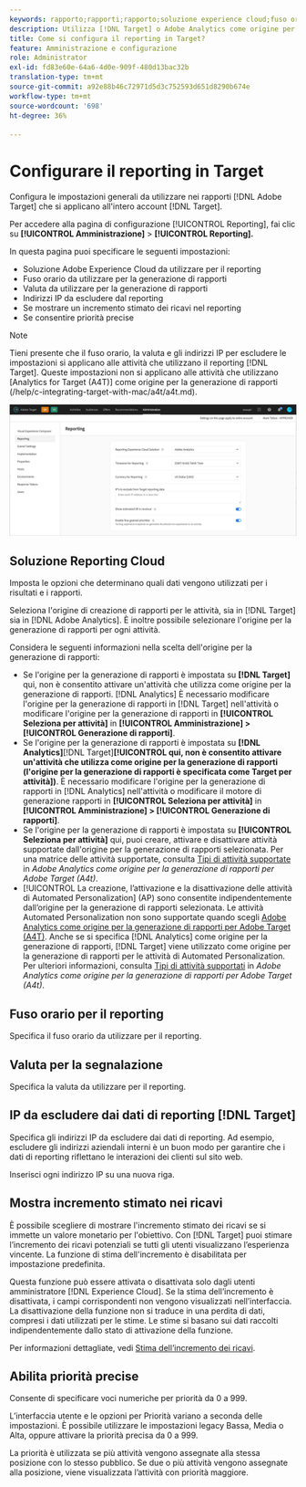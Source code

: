 ```yaml
---
keywords: rapporto;rapporti;rapporto;soluzione experience cloud;fuso orario;fuso orario;valuta;escludere IP;incremento stimato dei ricavi;ricavi;incremento dei ricavi;priorità precise;priorità precise
description: Utilizza [!DNL Target] o Adobe Analytics come origine per la generazione di rapporti, specifica il fuso orario e il formato della valuta predefiniti, aggiungi gli indirizzi IP da escludere dal rapporto e altro ancora.
title: Come si configura il reporting in Target?
feature: Amministrazione e configurazione
role: Administrator
exl-id: fd83e60e-64a6-4d0e-909f-480d13bac32b
translation-type: tm+mt
source-git-commit: a92e88b46c72971d5d3c752593d651d8290b674e
workflow-type: tm+mt
source-wordcount: '698'
ht-degree: 36%

---
```


# Configurare il reporting in Target

Configura le impostazioni generali da utilizzare nei rapporti [!DNL Adobe Target] che si applicano all&#39;intero account [!DNL Target].

Per accedere alla pagina di configurazione [!UICONTROL Reporting], fai clic su **[!UICONTROL Amministrazione]** > **[!UICONTROL Reporting].**

In questa pagina puoi specificare le seguenti impostazioni:

* Soluzione Adobe Experience Cloud da utilizzare per il reporting
* Fuso orario da utilizzare per la generazione di rapporti
* Valuta da utilizzare per la generazione di rapporti
* Indirizzi IP da escludere dal reporting
* Se mostrare un incremento stimato dei ricavi nel reporting
* Se consentire priorità precise

>[!NOTE]
>
>Tieni presente che il fuso orario, la valuta e gli indirizzi IP per escludere le impostazioni si applicano alle attività che utilizzano il reporting [!DNL Target]. Queste impostazioni non si applicano alle attività che utilizzano [Analytics for Target (A4T)] come origine per la generazione di rapporti (/help/c-integrating-target-with-mac/a4t/a4t.md).

![Pagina di reporting](/help/administrating-target/assets/reporting.png)

## Soluzione Reporting Cloud

Imposta le opzioni che determinano quali dati vengono utilizzati per i risultati e i rapporti.

Seleziona l&#39;origine di creazione di rapporti per le attività, sia in [!DNL Target] sia in [!DNL Adobe Analytics]. È inoltre possibile selezionare l&#39;origine per la generazione di rapporti per ogni attività.

Considera le seguenti informazioni nella scelta dell&#39;origine per la generazione di rapporti:

* Se l&#39;origine per la generazione di rapporti è impostata su **[!DNL Target]** qui, non è consentito attivare un&#39;attività che utilizza come origine per la generazione di rapporti. [!DNL Analytics] È necessario modificare l&#39;origine per la generazione di rapporti in [!DNL Target] nell&#39;attività o modificare l&#39;origine per la generazione di rapporti in **[!UICONTROL Seleziona per attività]** in **[!UICONTROL Amministrazione] > [!UICONTROL Generazione di rapporti]**.
* Se l&#39;origine per la generazione di rapporti è impostata su **[!DNL Analytics]**[!DNL Target]**[!UICONTROL qui, non è consentito attivare un&#39;attività che utilizza come origine per la generazione di rapporti (l&#39;origine per la generazione di rapporti è specificata come Target per attività])**. È necessario modificare l&#39;origine per la generazione di rapporti in [!DNL Analytics] nell&#39;attività o modificare il motore di generazione rapporti in **[!UICONTROL Seleziona per attività]** in **[!UICONTROL Amministrazione] > [!UICONTROL Generazione di rapporti]**.
* Se l&#39;origine per la generazione di rapporti è impostata su **[!UICONTROL Seleziona per attività]** qui, puoi creare, attivare e disattivare attività supportate dall&#39;origine per la generazione di rapporti selezionata. Per una matrice delle attività supportate, consulta [Tipi di attività supportate](/help/c-integrating-target-with-mac/a4t/a4t.md#section_F487896214BF4803AF78C552EF1669AA) in *Adobe Analytics come origine per la generazione di rapporti per Adobe Target (A4t)*.
* [!UICONTROL La creazione, l’attivazione e la disattivazione delle attività di Automated Personalization]  (AP) sono consentite indipendentemente dall’origine per la generazione di rapporti selezionata. Le attività Automated Personalization non sono supportate quando scegli [Adobe Analytics come origine per la generazione di rapporti per Adobe Target (A4T)](/help/c-integrating-target-with-mac/a4t/a4t.md). Anche se si specifica [!DNL Analytics] come origine per la generazione di rapporti, [!DNL Target] viene utilizzato come origine per la generazione di rapporti per le attività di Automated Personalization. Per ulteriori informazioni, consulta [Tipi di attività supportati](/help/c-integrating-target-with-mac/a4t/a4t.md#section_F487896214BF4803AF78C552EF1669AA) in *Adobe Analytics come origine per la generazione di rapporti per Adobe Target (A4t)*.

## Fuso orario per il reporting

Specifica il fuso orario da utilizzare per il reporting.

## Valuta per la segnalazione

Specifica la valuta da utilizzare per il reporting.

## IP da escludere dai dati di reporting [!DNL Target]

Specifica gli indirizzi IP da escludere dai dati di reporting. Ad esempio, escludere gli indirizzi aziendali interni è un buon modo per garantire che i dati di reporting riflettano le interazioni dei clienti sul sito web.

Inserisci ogni indirizzo IP su una nuova riga.

## Mostra incremento stimato nei ricavi

È possibile scegliere di mostrare l&#39;incremento stimato dei ricavi se si immette un valore monetario per l&#39;obiettivo. Con [!DNL Target] puoi stimare l’incremento dei ricavi potenziali se tutti gli utenti visualizzano l’esperienza vincente. La funzione di stima dell&#39;incremento è disabilitata per impostazione predefinita.

Questa funzione può essere attivata o disattivata solo dagli utenti amministratore [!DNL Experience Cloud]. Se la stima dell’incremento è disattivata, i campi corrispondenti non vengono visualizzati nell’interfaccia. La disattivazione della funzione non si traduce in una perdita di dati, compresi i dati utilizzati per le stime. Le stime si basano sui dati raccolti indipendentemente dallo stato di attivazione della funzione.

Per informazioni dettagliate, vedi [Stima dell’incremento dei ricavi](/help/administrating-target/r-target-account-preferences/estimating-lift-in-revenue.md).

## Abilita priorità precise

Consente di specificare voci numeriche per priorità da 0 a 999.

L’interfaccia utente e le opzioni per Priorità variano a seconda delle impostazioni. È possibile utilizzare le impostazioni legacy Bassa, Media o Alta, oppure attivare la priorità precisa da 0 a 999.

La priorità è utilizzata se più attività vengono assegnate alla stessa posizione con lo stesso pubblico. Se due o più attività vengono assegnate alla posizione, viene visualizzata l’attività con priorità maggiore.
